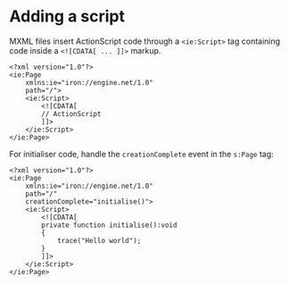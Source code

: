 # Adding a script

MXML files insert ActionScript code through a `<ie:Script>` tag containing code inside a `<![CDATA[ ... ]]>` markup.

```mxml
<?xml version="1.0"?>
<ie:Page
    xmlns:ie="iron://engine.net/1.0"
    path="/">
    <ie:Script>
        <![CDATA[
        // ActionScript
        ]]>
    </ie:Script>
</ie:Page>
```

For initialiser code, handle the `creationComplete` event in the `s:Page` tag:

```mxml
<?xml version="1.0"?>
<ie:Page
    xmlns:ie="iron://engine.net/1.0"
    path="/"
    creationComplete="initialise()">
    <ie:Script>
        <![CDATA[
        private function initialise():void
        {
            trace("Hello world");
        }
        ]]>
    </ie:Script>
</ie:Page>
```
